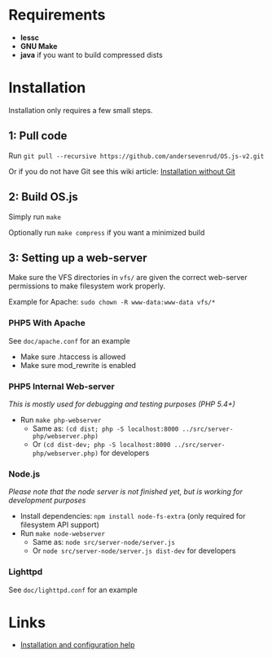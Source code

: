 # Requirements
* **lessc**
* **GNU Make**
* **java** if you want to build compressed dists

# Installation
Installation only requires a few small steps.

## 1: Pull code

Run `git pull --recursive https://github.com/andersevenrud/OS.js-v2.git`

Or if you do not have Git see this wiki article: [Installation without Git](https://github.com/andersevenrud/OS.js-v2/wiki/Installation%20and%20Configuration#installation-without-git)

## 2: Build OS.js

Simply run `make`

Optionally run `make compress` if you want a minimized build

## 3: Setting up a web-server

Make sure the VFS directories in `vfs/` are given the correct web-server permissions to make filesystem work properly.

Example for Apache: `sudo chown -R www-data:www-data vfs/*`

### PHP5 With Apache

See `doc/apache.conf` for an example

* Make sure .htaccess is allowed
* Make sure mod_rewrite is enabled

### PHP5 Internal Web-server
*This is mostly used for debugging and testing purposes (PHP 5.4+)*

* Run `make php-webserver`
  * Same as: `(cd dist; php -S localhost:8000 ../src/server-php/webserver.php)`
  * Or `(cd dist-dev; php -S localhost:8000 ../src/server-php/webserver.php)` for developers

### Node.js
*Please note that the node server is not finished yet, but is working for development purposes*

* Install dependencies: `npm install node-fs-extra` (only required for filesystem API support)
* Run `make node-webserver`
  * Same as: `node src/server-node/server.js`
  * Or `node src/server-node/server.js dist-dev` for developers

### Lighttpd

See `doc/lighttpd.conf` for an example

# Links

* [Installation and configuration help](https://github.com/andersevenrud/OS.js-v2/wiki/Installation%20and%20Configuration)
